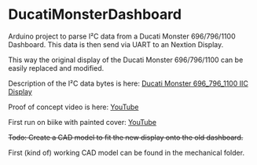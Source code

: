 # DucatiMonsterDashboard
Arduino project to parse I²C data from a Ducati Monster 696/796/1100 Dashboard. This data is then send via UART to an Nextion Display.

This way the original display of the Ducati Monster 696/796/1100 can be easily replaced and modified.

Description of the I²C data bytes is here: [Ducati Monster 696_796_1100 IIC Display](https://docs.google.com/spreadsheets/d/1WdOjVQwvyOIAMNKgtXwvXAogE4OQodvtbT7t_hhz6L8)

Proof of concept video is here: [YouTube](https://youtu.be/okvaCjY8tiw)

First run on biike with painted cover: [YouTube](https://www.youtube.com/watch?v=fX3ZTVyuj_4)

~~Todo: Create a CAD model to fit the new display onto the old dashboard.~~

First (kind of) working CAD model can be found in the mechanical folder.
